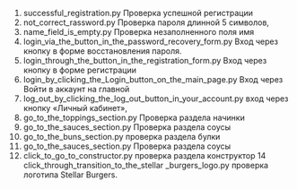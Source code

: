 1. successful_registration.py
Проверка успешной регистрации
2. not_correct_rassword.py
Проверка пароля длинной 5 символов, 
4. name_field_is_empty.py
Проверка незаполненного поля имя
5. login_via_the_button_in_the_password_recovery_form.py
Вход через кнопку в форме восстановления пароля.
6. login_through_the_button_in_the_registration_form.py
Вход через кнопку в форме регистрации
7. login_by_clicking_the_Login_button_on_the_main_page.py
Вход через Войти в аккаунт на главной
8. log_out_by_clicking_the_log_out_button_in_your_account.py
вход через кнопку «Личный кабинет»,
9. go_to_the_toppings_section.py
Проверка раздела начинки
10. go_to_the_sauces_section.py
Проверка раздела соусы
11. go_to_the_buns_section.py
проверка раздела булки
12. go_to_the_sauces_section.py
Проверка раздела соусы
13. click_to_go_to_constructor.py
проверка раздела конструктор
14 click_through_transition_to_the_stellar _burgers_logo.py
проверка логотипа Stellar Burgers.
